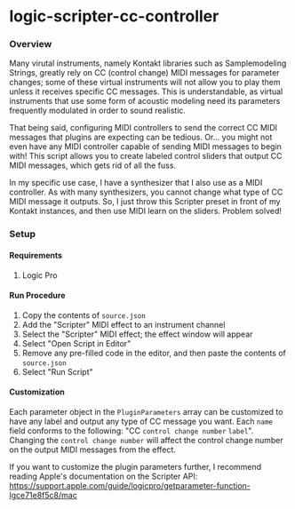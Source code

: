 # logic-scripter-cc-controller

### Overview
Many virutal instruments, namely Kontakt libraries such as Samplemodeling Strings, greatly rely on CC (control change) MIDI messages for parameter changes; some of these virtual instruments will not allow you to play them unless it receives specific CC messages. This is understandable, as virtual instruments that use some form of acoustic modeling need its parameters frequently modulated in order to sound realistic.

That being said, configuring MIDI controllers to send the correct CC MIDI messages that plugins are expecting can be tedious. Or... you might not even have any MIDI controller capable of sending MIDI messages to begin with! This script allows you to create labeled control sliders that output CC MIDI messages, which gets rid of all the fuss. 

In my specific use case, I have a synthesizer that I also use as a MIDI controller. As with many synthesizers, you cannot change what type of CC MIDI message it outputs. So, I just throw this Scripter preset in front of my Kontakt instances, and then use MIDI learn on the sliders. Problem solved! 

### Setup

#### Requirements
1. Logic Pro

#### Run Procedure
1. Copy the contents of `source.json`
2. Add the "Scripter" MIDI effect to an instrument channel
3. Select the "Scripter" MIDI effect; the effect window will appear
4. Select "Open Script in Editor"
5. Remove any pre-filled code in the editor, and then paste the contents of `source.json`
6. Select "Run Script"

#### Customization
Each parameter object in the `PluginParameters` array can be customized to have any label and output any type of CC message you want. Each `name` field conforms to the following: "CC `control change number` `label`". Changing the `control change number` will affect the control change number on the output MIDI messages from the effect. 

If you want to customize the plugin parameters further, I recommend reading Apple's documentation on the Scripter API: https://support.apple.com/guide/logicpro/getparameter-function-lgce71e8f5c8/mac
